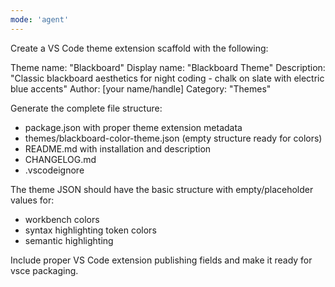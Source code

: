 ```yaml
---
mode: 'agent'
---
```

Create a VS Code theme extension scaffold with the following:

Theme name: "Blackboard"
Display name: "Blackboard Theme"
Description: "Classic blackboard aesthetics for night coding - chalk on slate with electric blue accents"
Author: [your name/handle]
Category: "Themes"

Generate the complete file structure:
- package.json with proper theme extension metadata
- themes/blackboard-color-theme.json (empty structure ready for colors)
- README.md with installation and description
- CHANGELOG.md
- .vscodeignore

The theme JSON should have the basic structure with empty/placeholder values for:
- workbench colors
- syntax highlighting token colors
- semantic highlighting

Include proper VS Code extension publishing fields and make it ready for vsce packaging.
